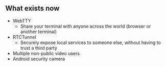 ## What exists now
- WebTTY
  * Share your terminal with anyone across the world (browser or another terminal)
- RTCTunnel
  * Securely expose local services to someone else, without having to trust a third party
- Multiple non-public video users
- Android security camera
